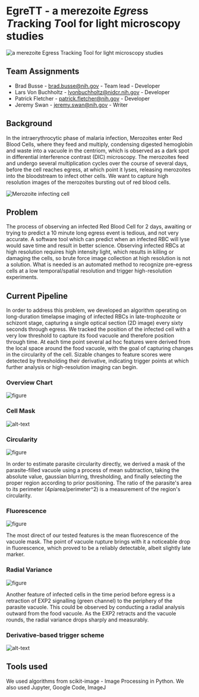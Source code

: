 # EgreTT - a merezoite *Egre*ss *T*racking *T*ool for light microscopy studies

![a merezoite Egress Tracking Tool for light microscopy studies](images/MalEgreTS.jpg "a merezoite Egress Tracking Tool for light microscopy studies")

## Team Assignments

* Brad Busse - brad.busse@nih.gov - Team lead - Developer
* Lars Von Buchholtz - lvonbuchholtz@nidcr.nih.gov - Developer
* Patrick Fletcher - patrick.fletcher@nih.gov - Developer
* Jeremy Swan - jeremy.swan@nih.gov - Writer

## Background

In the intraerythrocytic phase of malaria infection, Merozoites enter Red Blood Cells, where they feed and multiply, condensing digested hemoglobin and waste into a vacuole in the centriom, which is observed as a dark spot in differential interference contrast (DIC) microscopy. The merozoites feed and undergo several multiplication cycles over the course of several days, before the cell reaches egress, at which point it lyses, releasing merozoites into the bloodstream to infect other cells. We want to capture high resolution images of the merozoites bursting out of red blood cells.

![Merozoite infecting cell](images/merozoite.jpg "Merozoite infecting cell")

## Problem

The process of observing an infected Red Blood Cell for 2 days, awaiting or trying to predict a 10 minute long egress event is tedious, and not very accurate. A software tool which can predict when an infected RBC will lyse would save time and result in better science. Observing infected RBCs at high resolution requires high intensity light, which results in killing or damaging the cells, so brute force image collection at high resolution is not a solution. What is needed is an automated method to recognize pre-egress cells at a low temporal/spatial resolution and trigger high-resolution experiments.

## Current Pipeline

In order to address this problem, we developed an algorithm operating on long-duration timelapse imaging of infected RBCs in late-trophozoite or schizont stage, capturing a single optical section (2D image) every sixty seconds through egress.  We tracked the position of the infected cell with a very low threshold to capture its food vacuole and therefore position through time.  At each time point several ad hoc features were derived from the local space around the food vacuole, with the goal of capturing changes in the circularity of the cell.  Sizable changes to feature scores were detected by thresholding their derivative, indicating trigger points at which further analysis or high-resolution imaging can begin.

### Overview Chart

![figure](images/Pipeline.png "Process Flowchart")

### Cell Mask

![alt-text](images/out.gif "animated gif showing...")

### Circularity

![figure](images/circularity.png "Circularity")

In order to estimate parasite circularity directly, we derived a mask of the parasite-filled vacuole using a process of mean subtraction, taking the absolute value, gaussian blurring, thresholding, and finally selecting the proper region according to prior positioning.  The ratio of the parasite's area to its perimeter (4*pi*area/perimeter^2) is a measurement of the region's circularity.

### Fluorescence

![figure](images/mean_intensity.png "Fluorescence")

The most direct of our tested features is the mean fluorescence of the vacuole mask.  The point of vacuole rupture brings with it a noticeable drop in fluorescence, which proved to be a reliably detectable, albeit slightly late marker.

### Radial Variance

![figure](images/radvar.png "Radial Variance")

Another feature of infected cells in the time period before egress is a retraction of EXP2 signalling (green channel) to the periphery of the parasite vacuole.  This could be observed by conducting a radial analysis outward from the food vacuole.  As the EXP2 retracts and the vacuole rounds, the radial variance drops sharply and measurably.

### Derivative-based trigger scheme

![alt-text](images/trigger2.png "added threshold to derivative")

## Tools used

We used algorithms from scikit-image - Image Processing in Python. We also used Jupyter, Google Code, ImageJ 
